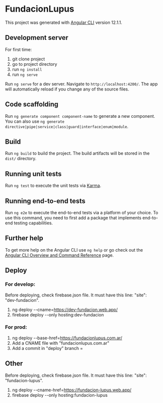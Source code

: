 # FundacionLupus

This project was generated with [Angular CLI](https://github.com/angular/angular-cli) version 12.1.1.

## Development server

For first time:
1. git clone project
2. go to project directory
3. run `ng install`
4. run `ng serve`

Run `ng serve` for a dev server. Navigate to `http://localhost:4200/`. The app will automatically reload if you change any of the source files.

## Code scaffolding

Run `ng generate component component-name` to generate a new component. You can also use `ng generate directive|pipe|service|class|guard|interface|enum|module`.

## Build

Run `ng build` to build the project. The build artifacts will be stored in the `dist/` directory.

## Running unit tests

Run `ng test` to execute the unit tests via [Karma](https://karma-runner.github.io).

## Running end-to-end tests

Run `ng e2e` to execute the end-to-end tests via a platform of your choice. To use this command, you need to first add a package that implements end-to-end testing capabilities.

## Further help

To get more help on the Angular CLI use `ng help` or go check out the [Angular CLI Overview and Command Reference](https://angular.io/cli) page.


## Deploy

### For develop:
Before deploying, check firebase.json file. It must have this line: "site": "dev-fundacion".
1. ng deploy --cname=https://dev-fundacion.web.app/
2. firebase deploy --only hosting:dev-fundacion

### For prod:
1. ng deploy --base-href=https://fundacionlupus.com.ar/
2. Add a CNAME file with "fundacionlupus.com.ar"
3. Add a commit in "deploy" branch
=
## Other
Before deploying, check firebase.json file. It must have this line: "site": "fundacion-lupus".
1. ng deploy --cname-href=https://fundacion-lupus.web.app/
2. firebase deploy --only hosting:fundacion-lupus